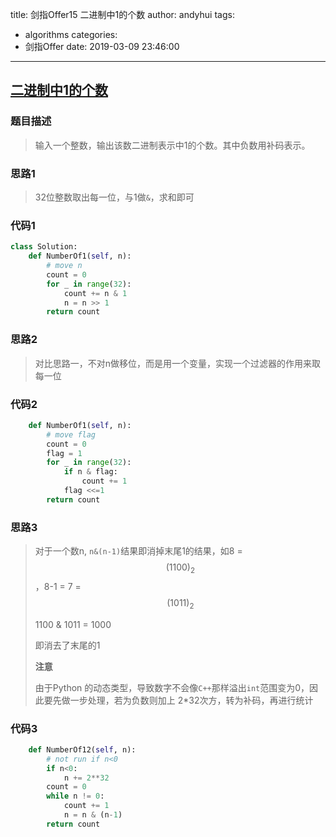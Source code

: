 title: 剑指Offer15 二进制中1的个数
author: andyhui
tags:
  - algorithms
categories:
  - 剑指Offer
date: 2019-03-09 23:46:00

---

## [二进制中1的个数](https://www.nowcoder.com/practice/8ee967e43c2c4ec193b040ea7fbb10b8?tpId=13&tqId=11164&rp=1&ru=%2Fta%2Fcoding-interviews&qru=%2Fta%2Fcoding-interviews%2Fquestion-ranking&tPage=1)

### 题目描述

> 输入一个整数，输出该数二进制表示中1的个数。其中负数用补码表示。

<!-- more-->



### 思路1

> 32位整数取出每一位，与1做`&`，求和即可

### 代码1

```python
class Solution:
    def NumberOf1(self, n):
        # move n
        count = 0
        for _ in range(32):
            count += n & 1
            n = n >> 1
        return count
```



### 思路2

> 对比思路一，不对n做移位，而是用一个变量，实现一个过滤器的作用来取每一位



### 代码2

```python
    def NumberOf1(self, n):
        # move flag
        count = 0
        flag = 1
        for _ in range(32):
            if n & flag:
                count += 1
            flag <<=1
        return count 
```



### 思路3

> 对于一个数n, `n&(n-1)`结果即消掉末尾1的结果，如8 = $$(1100)_{2}$$，8-1 = 7 = $$(1011)_{2}$$
>
> 1100 & 1011 = 1000
>
> 即消去了末尾的1
>
> **注意**
>
> 由于Python 的动态类型，导致数字不会像`C++`那样溢出`int`范围变为0，因此要先做一步处理，若为负数则加上 2*32次方，转为补码，再进行统计

### 代码3

```python
    def NumberOf12(self, n):
        # not run if n<0
        if n<0:
            n += 2**32
        count = 0
        while n != 0:
            count += 1
            n = n & (n-1)
        return count
```

